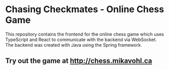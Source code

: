 # Chasing Checkmates - Online Chess Game

This repository contains the frontend for the online chess game which uses TypeScript and React to communicate with the backend via WebSocket. The backend was created with Java using the Spring framework.

## Try out the game at http://chess.mikavohl.ca

